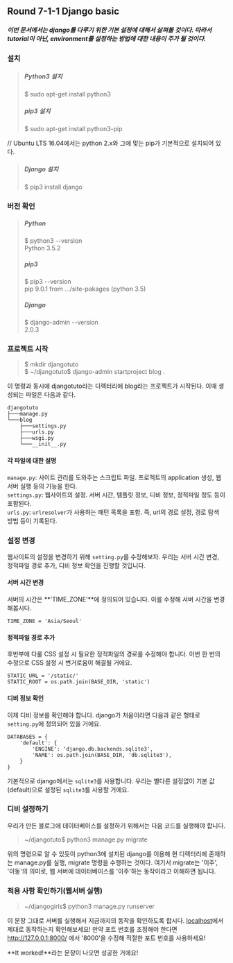 ## Round 7-1-1 Django basic

##### 이번 문서에서는 django를 다루기 위한 기본 설정에 대해서 살펴볼 것이다. 따라서 tutorial이 아닌, environment를 설정하는 방법에 대한 내용이 주가 될 것이다.  

### 설치  

> ##### Python3 설치  
>
> $ sudo apt-get install python3  
>
> ##### pip3 설치  
>
> $ sudo apt-get install python3-pip  
  
// Ubuntu LTS 16.04에서는 python 2.x와 그에 맞는 pip가 기본적으로 설치되어 있다.  

> ##### Django 설치  
> 
> $ pip3 install django  

### 버전 확인  

> ##### Python  
> 
> $ python3 --version  
> Python 3.5.2  
> 
> ##### pip3  
> 
> $ pip3 --version  
> pip 9.0.1 from .../site-pakages (python 3.5)  
> 
> ##### Django  
>
> $ django-admin --version  
> 2.0.3  

### 프로젝트 시작  

> $ mkdir djangotuto  
> $ ~/djangotuto$ django-admin startproject blog .  

이 명령과 동시에 djangotuto라는 디렉터리에 blog라는 프로젝트가 시작된다. 이때 생성되는 파일은 다음과 같다.  

```
djangotuto
├───manage.py
└───blog
    ├───settings.py
    ├───urls.py
    ├───wsgi.py
    └───__init__.py
```
  
#### 각 파일에 대한 설명

`manage.py`: 사이트 관리를 도와주는 스크립트 파일. 프로젝트의 application 생성, 웹 서버 실행 등의 기능을 한다.  
`settings.py`: 웹사이트의 설정. 서버 시간, 템플릿 정보, 디비 정보, 정적파일 정도 등이 포함된다.  
`urls.py`: `urlresolver`가 사용하는 패턴 목록을 포함. 즉, url의 경로 설정, 경로 탐색 방법 등이 기록된다.  

### 설정 변경  

웹사이트의 설정을 변경하기 위해 `setting.py`를 수정해보자. 우리는 서버 시간 변경, 정적파일 경로 추가, 디비 정보 확인을 진행할 것입니다.  

#### 서버 시간 변경  

서버의 시간은 **'TIME_ZONE'**에 정의되어 있습니다. 이를 수정해 서버 시간을 변경해봅시다.  

```
TIME_ZONE = 'Asia/Seoul'
```
  
#### 정적파일 경로 추가  

후반부에 다룰 CSS 설정 시 필요한 정적파일의 경로를 수정해야 합니다. 이번 한 번의 수정으로 CSS 설정 시 번거로움이 해결될 거에요.

```
STATIC_URL = '/static/'  
STATIC_ROOT = os.path.join(BASE_DIR, 'static')  
```

#### 디비 정보 확인  

이제 디비 정보를 확인해야 합니다. django가 처음이라면 다음과 같은 형태로 `setting.py`에 정의되어 있을 거에요.

```
DATABASES = {
	'default': {
		'ENGINE': 'django.db.backends.sqlite3',
		'NAME': os.path.join(BASE_DIR, 'db.sqlite3'),
	}
}

```

기본적으로 django에서는 `sqlite3`를 사용합니다. 우리는 별다른 설정없이 기본 값(default)으로 설정된 `sqlite3`를 사용할 거에요.  

### 디비 설정하기  

우리가 만든 블로그에 데이터베이스를 설정하기 위해서는 다음 코드를 실행해야 합니다.  

> ~/djangotuto$ python3 manage.py migrate  

위의 명령으로 알 수 있듯이 python3에 설치된 django를 이용해 현 디렉터리에 존재하는 manage.py를 실행, migrate 명령을 수행하는 것이다. 여기서 migrate는 '이주', '이동'의 의미로, 웹 서버에 데이터베이스를 '이주'하는 동작이라고 이해하면 됩니다.  

### 적용 사항 확인하기(웹서버 실행)  

> ~/djangogirls$ python3 manage.py runserver  

이 문장 그대로 서버를 실행해서 지금까지의 동작을 확인하도록 합시다. [localhost](http://127.0.0.1:8000/)에서 제대로 동작하는지 확인해보세요! 만약 포트 번호를 조정해야 한다면 http://127.0.0.1:8000/ 에서 '8000'을 수정해 적절한 포트 번호를 사용하세요!  

**It worked!**라는 문장이 나오면 성공한 거에요!  


